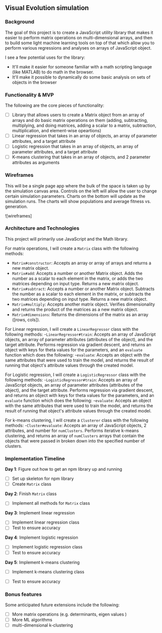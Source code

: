 ## Visual Evolution simulation

### Background

The goal of this project is to create a JavaScript utility library that makes it easier to perform matrix operations on multi-dimensional arrays, and then to build some light machine learning tools on top of that which allow you to perform various regressions and analyses on arrays of JavaScript object.

I see a few potential uses for the library:
- It'll make it easier for someone familiar with a math scripting language (like MATLAB) to do math in the browser.
- It'll make it possible to dynamically do some basic analysis on sets of objects in the browser

### Functionality & MVP  

The following are the core pieces of functionality:

- [ ] Library that allows users to create a Matrix object from an array of arrays and do basic matrix operations on them (adding, subtracting, multiplying, and doing   matrices, adding a scalar to a matrix, subtraction, multiplication, and element-wise opeartions)
- [ ] Linear regression that takes in an array of objects, an array of parameter attributes, and a target attribute
- [ ] Logistic regression that takes in an array of objects, an array of parameter attributes, and a target attribute
- [ ] K-means clustering that takes in an array of objects, and 2 parameter attributes as arguments

### Wireframes

This will be a single page app where the bulk of the space is taken up by the simulation canvas area. Controls on the left will allow the user to change certain simulation parameters. Charts on the bottom will update as the simulation runs. The charts will show populations and average fitness vs. generation.

![wireframes]

### Architecture and Technologies

This project will primarily use JavaScript and the Math library.

For matrix operations, I will create a `Matrix` class with the following methods:
- `Matrix#constructor`: Accepts an array or array of arrays and returns a new matrix object.
- `Matrix#add`: Accepts a number or another Matrix object. Adds the number as a scalar to each element in the matrix, or adds the two matrices depending on input type. Returns a new matrix object.
- `Matrix#subtract`: Accepts a number or another Matrix object. Subtracts the number as a scalar to each element in the matrix, or subtracts the two matrices depending on input type. Returns a new matrix object.
- `Matrix#multiply`: Accepts another matrix object. Verifies dimensionality and returns the product of the matrices as a new matrix object.
- `Matrix#dimensions`: Returns the dimensions of the matrix as an array ([rows, cols]).

For Linear regression, I will create a `LinearRegressor` class with the following methods:
-`LinearRegressor#train`: Accepts an array of JavaScript objects, an array of parameter attributes (attributes of the object), and the target attribute. Performs regression via gradient descent, and returns an object with keys for theta values for the parameters, and an `evaluate` function which does the following:
-`evaluate`: Accepts an object with the same attributes that were used to train the model, and returns the result of running that object's attribute values through the created model.

For Logistic regression, I will create a `LogisticRegressor` class with the following methods:
-`LogisticRegressor#train`: Accepts an array of JavaScript objects, an array of parameter attributes (attributes of the object), and the target attribute. Performs regression via gradient descent, and returns an object with keys for theta values for the parameters, and an `evaluate` function which does the following:
-`evaluate`: Accepts an object with the same attributes that were used to train the model, and returns the result of running that object's attribute values through the created model.

For k-means clustering, I will create a `Clusterer` class with the following methods:
-`Cluster#evaluate`: Accepts an array of JavaScript objects, 2 attributes, and number for `numClusters`. Performs iterative k-means clustering, and returns an array of `numClusters` arrays that contain the objects that were passed in broken down into the specified number of clusters.

### Implementation Timeline

**Day 1**: Figure out how to get an npm library up and running
- [ ] Set up skeleton for npm library
- [ ] Create `Matrix` class

**Day 2**: Finish `Matrix` class

- [ ] Implement all methods for `Matrix` class

**Day 3**: Implement linear regression

- [ ] Implement linear regression class
- [ ] Test to ensure accuracy

**Day 4**: Implement logistic regression

- [ ] Implement logistic regression class
- [ ] Test to ensure accuracy

**Day 5**: Implement k-means clustering

- [ ] Implement k-means clustering class
- [ ] Test to ensure accuracy


### Bonus features

Some anticipated future extensions include the following:

- [ ] More matrix operations (e.g. determinants, eigen values )
- [ ] More ML algorithms
- [ ] multi-dimensional k-clustering
